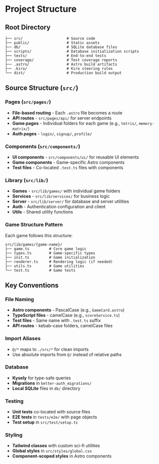# Project Structure

## Root Directory
```
├── src/                    # Source code
├── public/                 # Static assets
├── db/                     # SQLite database files
├── scripts/                # Database initialization scripts
├── tests/                  # End-to-end tests
├── coverage/               # Test coverage reports
├── .astro/                 # Astro build artifacts
├── .kiro/                  # Kiro steering rules
└── dist/                   # Production build output
```

## Source Structure (`src/`)

### Pages (`src/pages/`)
- **File-based routing** - Each `.astro` file becomes a route
- **API routes** - `src/pages/api/` for server endpoints
- **Game pages** - Individual folders for each game (e.g., `tetris/`, `memory-matrix/`)
- **Auth pages** - `login/`, `signup/`, `profile/`

### Components (`src/components/`)
- **UI components** - `src/components/ui/` for reusable UI elements
- **Game components** - Game-specific Astro components
- **Test files** - Co-located `.test.ts` files with components

### Library (`src/lib/`)
- **Games** - `src/lib/games/` with individual game folders
- **Services** - `src/lib/services/` for business logic
- **Server** - `src/lib/server/` for database and server utilities
- **Auth** - Authentication configuration and client
- **Utils** - Shared utility functions

### Game Structure Pattern
Each game follows this structure:
```
src/lib/games/{game-name}/
├── game.ts         # Core game logic
├── types.ts        # Game-specific types
├── init.ts         # Game initialization
├── renderer.ts     # Rendering logic (if needed)
├── utils.ts        # Game utilities
└── test.ts         # Game tests
```

## Key Conventions

### File Naming
- **Astro components** - PascalCase (e.g., `GameCard.astro`)
- **TypeScript files** - camelCase (e.g., `scoreService.ts`)
- **Test files** - Same name with `.test.ts` suffix
- **API routes** - kebab-case folders, camelCase files

### Import Aliases
- `@/*` maps to `./src/*` for clean imports
- Use absolute imports from `@/` instead of relative paths

### Database
- **Kysely** for type-safe queries
- **Migrations** in `better-auth_migrations/`
- **Local SQLite** files in `db/` directory

### Testing
- **Unit tests** co-located with source files
- **E2E tests** in `tests/e2e/` with page objects
- **Test setup** in `src/test/setup.ts`

### Styling
- **Tailwind classes** with custom sci-fi utilities
- **Global styles** in `src/styles/global.css`
- **Component-scoped styles** in Astro components
